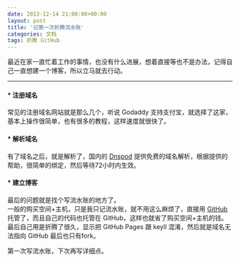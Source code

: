 ```yaml
---
date: 2013-12-14 21:08:00+00:00
layout: post
title: '记第一次折腾流水账'
categories: 文档
tags: 折腾 GitHub
---
```



最近在家一直忙着工作的事情，也没有什么进展，想着直接等也不是办法，记得自己一直想建一个博客，所以立马就去行动。  

----
#### * 注册域名
常见的注册域名网站就是那么几个，听说 Godaddy 支持支付宝，就选择了这家，基本上操作很简单，也有很多的教程，这样速度就很快了。  

#### * 解析域名
有了域名之后，就是解析了，国内的 [Dnspod](https://www.dnspod.cn/) 提供免费的域名解析，根据提供的帮助，很简单的绑定，然后等待72小时内生效。

#### * 建立博客
最后的问题就是找个写流水账的地方了。  
一般的购买空间+主机，只是我只记流水账，就不用这么麻烦了，直接用 [GitHub](github.com)托管了，而且自己的代码也托管在 GitHub，这样也就省了购买空间+主机的钱。  
最后自己用是折腾了很久，显示把 GitHub Pages 跟 keyll 混淆，然后就是域名无法指向 GitHub 最后也只有fork。  

第一次写流水账，下次再写详细点。

